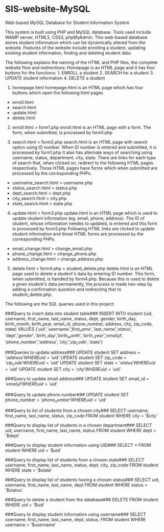 # SIS-website-MySQL
Web-based MySQL Database for Student Information System

This system is built using PHP and MySQL database. Tools used include WAMP server, HTML5, CSS3, phpMyAdmin. This web-based database stores student information which can be dynamically altered from the website. Features of the website include enrolling a student, updating existing student information, finding and deleting student data.

The following explains the naming of the HTML and PHP files, the complete website flow and redirections:
Homepage is an HTML page and it has four buttons for the functions: 
                  1. ENROLL a student
                  2. SEARCH for a student
                  3. UPDATE student information
                  4. DELETE a student
                  
1. homepage.html
homepage.html is an HTML page which has four buttons which open the following html pages
  - enroll.html 
  - search.html
  - update.html
  - delete.html
  
2. enroll.html > form1.php
enroll.html is an HTML page with a form. The form, when submitted, is processed by form1.php
  
3. search.html > form2.php
search.html is an HTML page with search option using ID number. When ID number is entered and submitted, it is processed by form1.php
It also has alternate ways of searching using username, status, department, city, state. There are links for each type of search that, when clicked on, redirect to the following HTML pages respectively. Those HTML pages have forms which when submitted are processed by the corresponding PHPs.
  - username_search.html > username.php
  - status_search.html > status.php
  - dept_search.html > dept.php
  - city_search.html > city.php
  - state_search.html > state.php
  
4. update.html > form3.php
update.html is an HTML page which is used to update student information (eg. email, phone, address). The ID of student, whose information needes to updated, is entered and this form is processed by form3.php
Following HTML links are clicked to update student information and those HTML forms are processed by the corresponding PHPs.
  - email_change.html > change_email.php
  - phone_change.html > change_phone.php
  - address_change.html > change_address.php
  
5. delete.html > form4.php > student_delete.php
delete.html is an HTML page used to delete a student's data by entering ID number. This form, when submitted, is handled by form4.php. Because this is used to delete a given student's data permanently, the process is made two-step by adding a confirmation question and redirecting that to student_delete.php.


The following are the SQL queries used in this project:

###Query to insert data into student table###
INSERT INTO student (uid, username, first_name, last_name, status, dept, gender, birth_day, birth_month, birth_year, email_id, phone_number, address, city, zip_code, state)
VALUES ('$uid','$username','$first_name','$last_name','$status','$dept','$gender','$birth_day','$birth_month','$birth_year','$email_id','$phone_number','$address','$city','$zip_code','$state')

###Queries to update address###
UPDATE student SET address = '$address' WHERE uid = '$uid'
UPDATE student SET zip_code = '$zip_code' WHERE uid = '$uid'
UPDATE student SET state = '$status' WHERE uid = '$uid'
UPDATE student SET city = '$city' WHERE uid = '$uid'

###Query to update email address###
UPDATE student SET email_id = '$email_id' WHERE uid = '$uid'

###Query to update phone number###
UPDATE student SET phone_number = '$phone_number' WHERE uid = '$uid'

###Query to list of students from a chosen city###
SELECT username, first_name, last_name, status, zip_code FROM student WHERE city = '$city'

###Query to display list of students in a chosen department###
SELECT uid, username, first_name, last_name, status FROM student WHERE dept = '$dept'

###Query to display student information using UID###
SELECT * FROM student WHERE uid = '$uid'

###Query to display list of students from a chosen state###
SELECT username, first_name, last_name, status, dept, city, zip_code FROM student WHERE state = '$state'

###Query to display list of students having a chosen status###
SELECT uid, username, first_name, last_name, dept FROM student WHERE status = '$status'

###Query to delete a student from the database###
DELETE FROM student WHERE uid = '$uid'

###Query to display student information using username###
SELECT username, first_name, last_name, dept, status, FROM student WHERE username = '$username'
